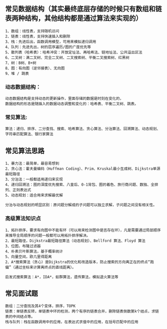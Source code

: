 
## 常见数据结构（其实最终底层存储的时候只有数组和链表两种结构，其他结构都是通过算法来实现的）
    1、数组：线性表，支持随机访问
    2、链表：线性表，支持快速插入和删除
    3、栈：先进后出，函数调用模型，可用来模拟递归调用
    4、队列：先进先出，树的层序遍历/图的广度优先等
    5、散列表（哈希表）：哈希冲突：开放定址法、再哈希法、链地址法、公共溢出区法
    6、二叉树：满二叉树、完全二叉树、二叉搜索树、平衡二叉搜索树、红黑树
    7、树：B树、B+树
    8、图：有向图（逆邻接表）、无向图
    9、堆 / 跳表

### 动态数据结构：
    动态数据结构是支持动态的更新操作，里面存储的数据是时刻在变化的，
    数据结构的形态是随插入的数据动态调整和变化的：哈希表、平衡二叉树、跳表。
    
### 常见算法:
    算法：递归、排序、二分查找、搜索、哈希算法、贪心算法、分治算法、回溯算法、动态规划、字符串匹配算法、银行家算法

## 常见算法思路
    1、暴力法：最简单，最容易想到
    2、贪心法：霍夫曼编码（Huffman Coding）、Prim、Kruskal最小生成树、Dijkstra单源最短路径
    3、分治法：一般都适用递归来实现
    4、递归回溯法：图的深度优先搜索、八皇后、0-1背包、图的着色、旅行商问题、数独、全排列、正则表达式
    5、动态规划：适合用来求解最优解
     
    分治与动态规划的明显区别：原问题分解成的子问题可以独立求解，子问题之间没有相关性。
     
### 高级算法知识点
    1、拓扑排序，要求有向图中不能有环（可以用来检测图中是否存在环），凡是需要通过局部顺序来推导全局顺序的问题一般都可以用拓扑排序解决。
    2、最短路径，Dijkstra最短路径算法（动态规划）、Bellford 算法、Floyd 算法
    3、位图，布隆过滤器
    4、朴素贝叶斯算法，基于概率统计
    5、向量空间，欧几里得距离             
    2、A*搜索算法（贪心）是Dijkstra的优化和改造版本，防止搜索的方向离正在的终点“跑偏”（通过坐标来计算离终点的直线距离）。
   
    启发式搜索算法：A*，IDA*，蚁群算法，遗传算法，模拟退火算法等
    
## 常见面试题
    数组：二分查找及其4个变体，排序，TOPK
    链表：单链表反转，单链表中环的检测，两个有序的链表合并，删除链表倒数第k个结点，求链表的中间结点等。
    栈与队列：栈在函数调用中的应用，在表达式求值中的应用，在括号匹配中的应用    
    

